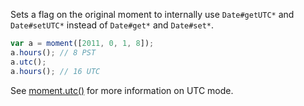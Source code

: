 Sets a flag on the original moment to internally use `Date#getUTC*` and `Date#setUTC*` instead of `Date#get*` and `Date#set*`.

```javascript
var a = moment([2011, 0, 1, 8]);
a.hours(); // 8 PST
a.utc();
a.hours(); // 16 UTC
```

See [moment.utc()](#/parsing/utc/) for more information on UTC mode.
